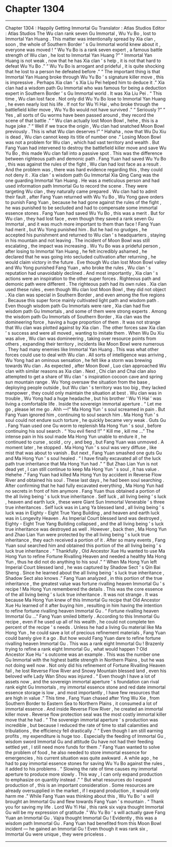 
# Chapter 1304


---

Chapter 1304 : Happily Getting Immortal Gu
Translator :
Atlas Studios
Editor :
Atlas Studios
The Wu clan rank seven Gu Immortal , Wu Yu Bo , lost to Immortal Yan Huang .
This matter was intentionally spread by Xia clan , soon , the whole of Southern Border ’ s Gu Immortal world knew about it , everyone was moved !
“ Wu Yu Bo is a rank seven expert , a famous battle strength of Wu clan , he lost to Immortal Yan Huang ?”
“ Immortal Yan Huang is not weak , now that he has Xia clan ’ s help , it is not that hard to defeat Wu Yu Bo .”
“ Wu Yu Bo is arrogant and prideful , it is quite shocking that he lost to a person he defeated before .”
“ The important thing is that Immortal Yan Huang broke through Wu Yu Bo ’ s signature killer move , this is impressive . Perhaps Xia clan ’ s Xia Liu Pei helped him to deduce it .”
Xia clan had a wisdom path Gu Immortal who was famous for being a deduction expert in Southern Border ’ s Gu Immortal world .
It was Xia Liu Pei .
“ This time , Wu clan lost face . Not only did Wu Yu Bo lose to Immortal Yan Huang , he even nearly lost his life . If not for Wu Yi Hai , who broke through the battlefield killer move , Wu Yu Bo would not have survived .”
“ Seriously ?”
“ Yes , all sorts of Gu worms have been passed around , they record the scene of that battle .”
“ Wu clan actually lost Moon Bowl , hehe , this is a huge joke .”
“ Well if we trace the origin , Wu clan had snatched Moon Bowl previously . This is what Wu clan deserves !”
“ Hahaha , now that Wu Du Xiu is dead , Wu clan cannot keep its title of number one .”
Losing Moon Bowl was not a problem for Wu clan , which had vast territory and wealth .
But Fang Yuan had intervened to destroy the battlefield killer move and save Wu Yu Bo , this made Wu clan fall into a passive spot .
This was the difference between righteous path and demonic path .
Fang Yuan had saved Wu Yu Bo , this was against the rules of the fight , Wu clan had lost face as a result .
And the problem was , there was hard evidence regarding this , they could not deny it .
Xia clan ’ s wisdom path Gu Immortal Xia Qing Cang was the one guarding Immortal Yan Huang . He was a meticulous person and had used information path Immortal Gu to record the scene . They were targeting Wu clan , they naturally came prepared .
Wu clan had to admit their fault , after Fang Yuan returned with Wu Yu Bo , Wu Yong gave orders to punish Fang Yuan , because he had gone against the rules of the fight , he was punished to be secluded and had to compensate some immortal essence stones .
Fang Yuan had saved Wu Yu Bo , this was a merit . But for Wu clan , they had lost face , even though they saved a rank seven Gu Immortal , and it was much more important to them than face !
Fang Yuan had merit , but Wu Yong punished him .
But he had no grudges , he accepted his punishment and returned to Wu clan ’ s headquarters , staying in his mountain and not leaving .
The incident of Moon Bowl was still escalating , the impact was increasing .
Wu Yu Bo was a prideful person , after losing to Immortal Yan Huang , he felt incredibly ashamed , he declared that he was going into secluded cultivation after returning , he would claim victory in the future .
Eve though Wu clan lost Moon Bowl valley and Wu Yong punished Fang Yuan , who broke the rules , Wu clan ’ s reputation had unavoidably declined .
And most importantly , Xia clan ’ s actions were an inspiration to the other super forces .
Righteous path and demonic path were different .
The righteous path had its own rules .
Xia clan used these rules , even though Wu clan lost Moon Bowl , they did not object .
Xia clan was special in Southern Border , and even among the five regions . Because this super force mainly cultivated light path and wisdom path . Even though wisdom path Gu Immortals were rare , Xia clan had five wisdom path Gu Immortals , and some of them were strong experts .
Among the wisdom path Gu Immortals of Southern Border , Xia clan was the domineering force , having a huge proportion of them .
It was not strange that Wu clan was plotted against by Xia clan .
The other forces saw Xia clan ’ s success and were all moved , wanting to imitate them .
When Wu Du Xiu was alive , Wu clan was domineering , taking over resource points from others , expanding their territory , incidents like Moon Bowl were numerous . They had many enemies like Immortal Yan Huang .
This was what other forces could use to deal with Wu clan .
All sorts of intelligence was arriving , Wu Yong had an ominous sensation , he felt like a storm was brewing towards Wu clan .
As expected , after Moon Bowl , Luo clan approached Wu clan with similar reasons as Xia clan .
Next , Chi clan and Chai clan also attempted to get a share of Wu clan ’ s inspiration cocoon cave and spring sun mountain range .
Wu Yong oversaw the situation from the base , deploying people outside , but Wu clan ’ s territory was too big , they lacked manpower , they could only maintain the situation at best .
Wu clan was in trouble , Wu Yong had a huge headache , but his brother ‘ Wu Yi Hai ’ was living a comfortable life .
Inside the sovereign immortal aperture .
“ Let me go , please let me go . Ahh —!” Ma Hong Yun ’ s soul screamed in pain .
But Fang Yuan ignored him , continuing to soul search him .
Ma Hong Yun ’ s soul could not endure such torture , he quickly became very weak .
Guts Gu .
Fang Yuan used one Gu worm to replenish Ma Hong Yun ’ s soul , before continuing his soul search .
“ You evil fiend !!”
“ Kill me , kill me …”
The intense pain in his soul made Ma Hong Yun unable to endure it , he continued to curse , scold , cry , and beg , but Fang Yuan was unmoved .
A moment later , he stopped .
Ma Hong Yun ’ s soul was very diffuse , like mist that was about to vanish .
But next , Fang Yuan smashed one guts Gu and Ma Hong Yun ’ s soul healed .
“ I have finally excavated all of the luck path true inheritance that Ma Hong Yun had .”
“ But Zhao Lian Yun is not dead yet , I can still continue to keep Ma Hong Yun ’ s soul , it has value . Hehehe .”
Fang Yuan had killed Ma Hong Yun by accident in Reverse Flow River and obtained his soul .
These last days , he had been soul searching .
After confirming that he had fully excavated everything , Ma Hong Yun had no secrets in front of him anymore .
Fang Yuan thus obtained a portion of the all living being ’ s luck true inheritance .
Self luck , all living being ’ s luck , heaven and earth luck , these were Giant Sun Immortal Venerable ’ s three true inheritances . Self luck was in Lang Ya blessed land , all living being ’ s luck was in Eighty - Eight True Yang Building , and heaven and earth luck was in Longevity Heaven .
As Imperial Court blessed land was destroyed , Eighty - Eight True Yang Building collapsed , and the all living being ’ s luck true inheritance was destroyed as well .
However , back then , Ma Hong Yun and Zhao Lian Yun were protected by the all living being ’ s luck true inheritance , they each received a portion of it .
After so many events , Fang Yuan soul searched him and obtained this portion of the all living being ’ s luck true inheritance .
“ Thankfully , Old Ancestor Xue Hu wanted to use Ma Hong Yun to refine Fortune Rivalling Heaven and needed a healthy Ma Hong Yun , thus he did not do anything to his soul .”
“ When Ma Hong Yun left Imperial Court blessed land , he was captured by Shadow Sect ’ s Qin Bai Sheng . Since he learned about the all living being ’ s luck true inheritance , Shadow Sect also knows .”
Fang Yuan analyzed , in this portion of the true inheritance , the greatest value was fortune rivalling heaven Immortal Gu ’ s recipe !
Ma Hong Yun remembered the details .
This was the core essence of the all living being ’ s luck true inheritance .
It was not strange .
It was because Ma Hong Yun knew of this Immortal Gu recipe that Old Ancestor Xue Hu learned of it after buying him , resulting in him having the intention to refine fortune rivalling heaven Immortal Gu .
“ Fortune rivalling heaven Immortal Gu …” Fang Yuan smiled bitterly .
According to this Immortal Gu recipe , even if he used up all of his wealth , he could not complete ten percent of the recipe ’ s needs .
Unless he had a living Gu material like Ma Hong Yun , he could save a lot of precious refinement materials , Fang Yuan could barely give it a go .
But how would Fang Yuan dare to refine fortune rivalling heaven Immortal Gu .
This was a rank eight Immortal Gu !
Brazenly trying to refine a rank eight Immortal Gu , what would happen ? Old Ancestor Xue Hu ’ s outcome was an example .
This was the number one Gu Immortal with the highest battle strength in Northern Plains , but he was not doing well now . Not only did his refinement of Fortune Rivalling Heaven fail , he lost Reverse Flow River and Snowy Mountain blessed land , even his beloved wife Lady Wan Shou was injured .
“ Even though I have a lot of assets now , and the sovereign immortal aperture ’ s foundation can rival rank eight Gu Immortals , my immortal essence stone and red date immortal essence storage is low , and most importantly , I have few resources that are high in value .”
This time , Fang Yuan chased after Ying Wu Xie , from Southern Border to Eastern Sea to Northern Plains , it consumed a lot of immortal essence . And inside Reverse Flow River , he created an immortal killer move . Reverse flow protection seal was the most costly immortal killer move that he had .
“ The sovereign immortal aperture ’ s production was incredible , but because I reduced the rate of time to stall calamities and tribulations , the efficiency fell drastically .”
“ Even though I am still earning profits , my expenditure is huge too . Especially the feeding of Immortal Gu , wisdom sword Immortal Gu and attitude Gu have not had their feeding settled yet , I still need more funds for them .”
Fang Yuan wanted to solve the problem of food , he also needed to store immortal essence for emergencies , his current situation was quite awkward .
A while ago , he had to pay immortal essence stones for saving Wu Yu Bo against the rules , it added to his problems .
“ Slowing the rate of time causes my immortal aperture to produce more slowly . This way , I can only expand production to emphasize on quantity instead .”
“ But what resources do I expand production of , this is an important consideration . Some resources are already oversupplied in the market , if I expand production , it would only harm me .”
While Fang Yuan was thinking about this , Wu Yu Bo ’ s will brought an Immortal Gu and flew towards Fang Yuan ’ s mountain .
“ Thank you for saving my life . Lord Wu Yi Hai , this rank six vajra thought Immortal Gu will be my expression of gratitude .” Wu Yu Bo ’ s will actually gave Fang Yuan an Immortal Gu .
Vajra thought Immortal Gu !
Evidently , this was a wisdom path Immortal Gu .
Fang Yuan had benefited from this Moon Bowl incident — he gained an Immortal Gu !
Even though it was rank six , Immortal Gu were unique , they were priceless .

---

